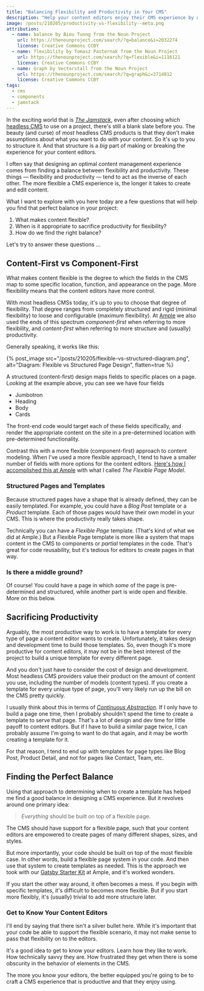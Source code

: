 ```yaml
---
title: "Balancing Flexibility and Productivity in Your CMS"
description: "Help your content editors enjoy their CMS experience by designing a content schema that balances productivity and flexibility."
image: /posts/210205/productivity-vs-flexibility--meta.png
attribution:
  - name: balance by Bieu Tuong from the Noun Project
    url: https://thenounproject.com/search/?q=balance&i=2032274
    license: Creative Commons CCBY
  - name: flexibility by Tomasz Pasternak from the Noun Project
    url: https://thenounproject.com/search/?q=flexible&i=1116121
    license: Creative Commons CCBY
  - name: Graph by Vectorstall from the Noun Project
    url: https://thenounproject.com/search/?q=graph&i=3714812
    license: Creative Commons CCBY
tags:
  - cms
  - components
  - jamstack
---
```


In the exciting world that is [_The Jamstack_](/posts/wtf-is-jamstack), even after choosing which [headless CMS](/posts/wtf-is-headless-cms) to use on a project, there's still a blank slate before you. The beauty (and curse) of _most_ headless CMS products is that they don't make assumptions about what you want to do with your content. So it's up to you to structure it. And that structure is a _big_ part of making or breaking the experience for your content editors.

I often say that designing an optimal content management experience comes from finding a balance between flexibility and productivity. These things — flexibility and productivity — tend to act as the inverse of each other. The more flexible a CMS experience is, the longer it takes to create and edit content.

What I want to explore with you here today are a few questions that will help you find that perfect balance in your project:

1. What makes content flexible?
2. When is it appropriate to sacrifice productivity for flexibility?
3. How do we find the right balance?

Let's try to answer these questions ...

## Content-First vs Component-First

What makes content flexible is the degree to which the fields in the CMS map to some specific location, function, and appearance on the page. More flexibility means that the content editors have more control.

With most headless CMSs today, it's up to you to choose that degree of flexibility. That degree ranges from completely structured and rigid (minimal flexibility) to loose and configurable (maximum flexibility). At [Ample](https://www.ample.co/) we also used the ends of this spectrum _component-first_ when referring to more flexibility, and _content-first_ when referring to more structure and (usually) productivity.

Generally speaking, it works like this:

{% post_image
    src="/posts/210205/flexible-vs-structured-diagram.png",
    alt="Diagram: Flexible vs Structured Page Design",
    flatten=true %}

A structured (content-first) design maps fields to specific places on a page. Looking at the example above, you can see we have four fields

- Jumbotron
- Heading
- Body
- Cards

The front-end code would target each of these fields specifically, and render the appropriate content on the site in a pre-determined location with pre-determined functionality.

Contrast this with a more flexible (component-first) approach to content modeling. When I've used a more flexible approach, I tend to have a smaller number of fields with more options for the content editors. [Here's how I accomplished this at Ample](https://www.ample.co/blog/the-perfectly-flexible-page-building-experience) with what I called _The Flexible Page Model_.

### Structured Pages and Templates

Because structured pages have a shape that is already defined, they can be easily templated. For example, you could have a _Blog Post_ template or a _Product_ template. Each of those pages would have their own model in your CMS. This is where the productivity really takes shape.

Technically you can have a _Flexible Page_ template. (That's kind of what we did at Ample.) But a Flexible Page template is more like a system that maps content in the CMS to components or _partial_ templates in the code. That's great for code reusability, but it's tedious for editors to create pages in that way.

### Is there a middle ground?

Of course! You could have a page in which _some_ of the page is pre-determined and structured, while another part is wide open and flexible. More on this below.

## Sacrificing Productivity

Arguably, the most productive way to work is to have a template for every type of page a content editor wants to create. Unfortunately, it takes design and development time to build those templates. So, even though it's more productive for content editors, it may not be in the best interest of the project to build a unique template for every different page.

And you don't just have to consider the cost of design and development. Most headless CMS providers value their product on the amount of content you use, including the number of models (content types). If you create a template for every unique type of page, you'll very likely run up the bill on the CMS pretty quickly.

I usually think about this in terms of [_Continuous Abstraction_](https://www.thepolymathlab.com/introducing-continuous-abstraction). If I only have to build a page one time, then I probably shouldn't spend the time to create a template to serve that page. That's a lot of design and dev time for little payoff to content editors. But if I have to build a similar page twice, I can probably assume I'm going to want to do that again, and it may be worth creating a template for it.

For that reason, I tend to end up with templates for page types like Blog Post, Product Detail, and not for pages like Contact, Team, etc.

## Finding the Perfect Balance

Using that approach to determining when to create a template has helped me find a good balance in designing a CMS experience. But it revolves around one primary idea:

> _Everything_ should be built on top of a flexible page.

The CMS should have support for a flexible page, such that your content editors are empowered to create pages of many different shapes, sizes, and styles.

But more importantly, your code should be built on top of the most flexible case. In other words, build a flexible page system in your code. And then use that system to create templates as needed. This is the approach we took with our [Gatsby Starter Kit](https://github.com/ample/gatsby-starter-ample) at Ample, and it's worked wonders.

If you start the other way around, it often becomes a mess. If you begin with specific templates, it's difficult to becomes more flexible. But if you start more flexibly, it's (usually) trivial to add more structure later.

### Get to Know Your Content Editors

I'll end by saying that there isn't a silver bullet here. While it's important that your code be able to support the flexible scenario, it may not make sense to pass that flexibility on to the editors.

It's a good idea to get to know your editors. Learn how they like to work. How technically savvy they are. How frustrated they get when there is some obscurity in the behavior of elements in the CMS.

The more you know your editors, the better equipped you're going to be to craft a CMS experience that is productive and that they enjoy using.
